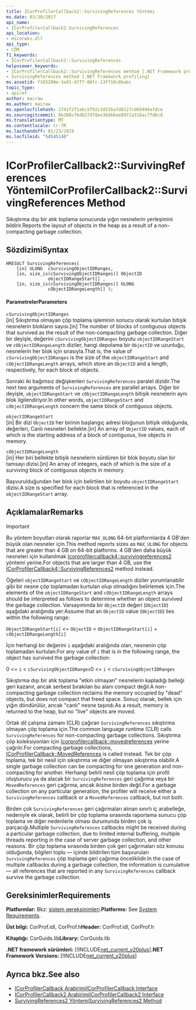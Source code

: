 ```yaml
---
title: ICorProfilerCallback2::SurvivingReferences Yöntemi
ms.date: 03/30/2017
api_name:
- ICorProfilerCallback2.SurvivingReferences
api_location:
- mscorwks.dll
api_type:
- COM
f1_keywords:
- ICorProfilerCallback2::SurvivingReferences
helpviewer_keywords:
- ICorProfilerCallback2::SurvivingReferences method [.NET Framework profiling]
- SurvivingReferences method [.NET Framework profiling]
ms.assetid: f165200e-3a91-47f7-88fc-13ff10c8babc
topic_type:
- apiref
author: mairaw
ms.author: mairaw
ms.openlocfilehash: 2741f2f1a6c5f92c3d15ba7d0127cd69494afdce
ms.sourcegitcommit: 6b308cf6d627d78ee36dbbae8972a310ac7fd6c8
ms.translationtype: MT
ms.contentlocale: tr-TR
ms.lasthandoff: 01/23/2019
ms.locfileid: "54545140"
---
```

# <a name="icorprofilercallback2survivingreferences-method"></a><span data-ttu-id="87e0f-102">ICorProfilerCallback2::SurvivingReferences Yöntemi</span><span class="sxs-lookup"><span data-stu-id="87e0f-102">ICorProfilerCallback2::SurvivingReferences Method</span></span>
<span data-ttu-id="87e0f-103">Sıkıştırma dışı bir atık toplama sonucunda yığın nesnelerin yerleşimini bildirir.</span><span class="sxs-lookup"><span data-stu-id="87e0f-103">Reports the layout of objects in the heap as a result of a non-compacting garbage collection.</span></span>  
  
## <a name="syntax"></a><span data-ttu-id="87e0f-104">Sözdizimi</span><span class="sxs-lookup"><span data-stu-id="87e0f-104">Syntax</span></span>  
  
```  
HRESULT SurvivingReferences(  
    [in] ULONG  cSurvivingObjectIDRanges,  
    [in, size_is(cSurvivingObjectIDRanges)] ObjectID  
                objectIDRangeStart[] ,  
    [in, size_is(cSurvivingObjectIDRanges)] ULONG  
                cObjectIDRangeLength[] );  
```  
  
#### <a name="parameters"></a><span data-ttu-id="87e0f-105">Parametreler</span><span class="sxs-lookup"><span data-stu-id="87e0f-105">Parameters</span></span>  
 `cSurvivingObjectIDRanges`  
 <span data-ttu-id="87e0f-106">[in] Sıkıştırma olmayan çöp toplama işleminin sonucu olarak kurtulan bitişik nesnelerin blokların sayısı.</span><span class="sxs-lookup"><span data-stu-id="87e0f-106">[in] The number of blocks of contiguous objects that survived as the result of the non-compacting garbage collection.</span></span> <span data-ttu-id="87e0f-107">Diğer bir deyişle, değerini `cSurvivingObjectIDRanges` boyutu `objectIDRangeStart` ve `cObjectIDRangeLength` diziler, hangi depolama bir `ObjectID` ve uzunluğu, nesnelerin her blok için sırasıyla.</span><span class="sxs-lookup"><span data-stu-id="87e0f-107">That is, the value of `cSurvivingObjectIDRanges` is the size of the `objectIDRangeStart` and `cObjectIDRangeLength` arrays, which store an `ObjectID` and a length, respectively, for each block of objects.</span></span>  
  
 <span data-ttu-id="87e0f-108">Sonraki iki bağımsız değişkenleri `SurvivingReferences` paralel dizidir.</span><span class="sxs-lookup"><span data-stu-id="87e0f-108">The next two arguments of `SurvivingReferences` are parallel arrays.</span></span> <span data-ttu-id="87e0f-109">Diğer bir deyişle, `objectIDRangeStart` ve `cObjectIDRangeLength` bitişik nesnelerin aynı blok ilgilendiriyor.</span><span class="sxs-lookup"><span data-stu-id="87e0f-109">In other words, `objectIDRangeStart` and `cObjectIDRangeLength` concern the same block of contiguous objects.</span></span>  
  
 `objectIDRangeStart`  
 <span data-ttu-id="87e0f-110">[in] Bir dizi `ObjectID` her birinin başlangıç adresi bloğunun bitişik olduğunda, değerleri, Canlı nesneleri bellekte.</span><span class="sxs-lookup"><span data-stu-id="87e0f-110">[in] An array of `ObjectID` values, each of which is the starting address of a block of contiguous, live objects in memory.</span></span>  
  
 `cObjectIDRangeLength`  
 <span data-ttu-id="87e0f-111">[in] Her biri bellekte bitişik nesnelerin sürdüren bir blok boyutu olan bir tamsayı dizisi.</span><span class="sxs-lookup"><span data-stu-id="87e0f-111">[in] An array of integers, each of which is the size of a surviving block of contiguous objects in memory.</span></span>  
  
 <span data-ttu-id="87e0f-112">Başvurulduğundan her blok için belirtilen bir boyutu `objectIDRangeStart` dizisi.</span><span class="sxs-lookup"><span data-stu-id="87e0f-112">A size is specified for each block that is referenced in the `objectIDRangeStart` array.</span></span>  
  
## <a name="remarks"></a><span data-ttu-id="87e0f-113">Açıklamalar</span><span class="sxs-lookup"><span data-stu-id="87e0f-113">Remarks</span></span>  
  
> [!IMPORTANT]
>  <span data-ttu-id="87e0f-114">Bu yöntem boyutları olarak raporlar `MAX_ULONG` 64-bit platformlarda 4 GB'den büyük olan nesneler için.</span><span class="sxs-lookup"><span data-stu-id="87e0f-114">This method reports sizes as `MAX_ULONG` for objects that are greater than 4 GB on 64-bit platforms.</span></span> <span data-ttu-id="87e0f-115">4 GB'den daha büyük nesneleri için kullanılmak [Icorprofilercallback4::survivingreferences2](../../../../docs/framework/unmanaged-api/profiling/icorprofilercallback4-survivingreferences2-method.md) yöntemi yerine.</span><span class="sxs-lookup"><span data-stu-id="87e0f-115">For objects that are larger than 4 GB, use the [ICorProfilerCallback4::SurvivingReferences2](../../../../docs/framework/unmanaged-api/profiling/icorprofilercallback4-survivingreferences2-method.md) method instead.</span></span>  
  
 <span data-ttu-id="87e0f-116">Öğeleri `objectIDRangeStart` ve `cObjectIDRangeLength` diziler yorumlanabilir gibi bir nesne çöp toplamadan kurtulan olup olmadığını belirlemek için.</span><span class="sxs-lookup"><span data-stu-id="87e0f-116">The elements of the `objectIDRangeStart` and `cObjectIDRangeLength` arrays should be interpreted as follows to determine whether an object survived the garbage collection.</span></span> <span data-ttu-id="87e0f-117">Varsayımında bir `ObjectID` değeri (`ObjectID`) aşağıdaki aralığında yer:</span><span class="sxs-lookup"><span data-stu-id="87e0f-117">Assume that an `ObjectID` value (`ObjectID`) lies within the following range:</span></span>  
  
 `ObjectIDRangeStart[i]` <= `ObjectID` < `ObjectIDRangeStart[i]` + `cObjectIDRangeLength[i]`  
  
 <span data-ttu-id="87e0f-118">İçin herhangi bir değerini `i` aşağıdaki aralığında olan, nesnenin çöp toplamadan kurtulan:</span><span class="sxs-lookup"><span data-stu-id="87e0f-118">For any value of `i` that is in the following range, the object has survived the garbage collection:</span></span>  
  
 <span data-ttu-id="87e0f-119">0 <= `i` < `cSurvivingObjectIDRanges`</span><span class="sxs-lookup"><span data-stu-id="87e0f-119">0 <= `i` < `cSurvivingObjectIDRanges`</span></span>  
  
 <span data-ttu-id="87e0f-120">Sıkıştırma dışı bir atık toplama "etkin olmayan" nesnelerin kapladığı belleği geri kazanır, ancak serbest bırakılan bu alanı compact değil.</span><span class="sxs-lookup"><span data-stu-id="87e0f-120">A non-compacting garbage collection reclaims the memory occupied by "dead" objects, but does not compact that freed space.</span></span> <span data-ttu-id="87e0f-121">Sonuç olarak, bellek için yığın döndürülür, ancak "canlı" nesne taşındı.</span><span class="sxs-lookup"><span data-stu-id="87e0f-121">As a result, memory is returned to the heap, but no "live" objects are moved.</span></span>  
  
 <span data-ttu-id="87e0f-122">Ortak dil çalışma zamanı (CLR) çağıran `SurvivingReferences` sıkıştırma olmayan çöp toplama için.</span><span class="sxs-lookup"><span data-stu-id="87e0f-122">The common language runtime (CLR) calls `SurvivingReferences` for non-compacting garbage collections.</span></span> <span data-ttu-id="87e0f-123">Sıkıştırma çöp koleksiyonları için [Icorprofilercallback::movedreferences](../../../../docs/framework/unmanaged-api/profiling/icorprofilercallback-movedreferences-method.md) yerine çağrılır.</span><span class="sxs-lookup"><span data-stu-id="87e0f-123">For compacting garbage collections, [ICorProfilerCallback::MovedReferences](../../../../docs/framework/unmanaged-api/profiling/icorprofilercallback-movedreferences-method.md) is called instead.</span></span> <span data-ttu-id="87e0f-124">Tek bir çöp toplama, tek bir nesil için sıkıştırma ve diğer olmayan sıkıştırma olabilir.</span><span class="sxs-lookup"><span data-stu-id="87e0f-124">A single garbage collection can be compacting for one generation and non-compacting for another.</span></span> <span data-ttu-id="87e0f-125">Herhangi belirli nesil çöp toplama için profil oluşturucu ya da alacak bir `SurvivingReferences` geri çağırma veya bir `MovedReferences` geri çağırma, ancak ikisine birden değil.</span><span class="sxs-lookup"><span data-stu-id="87e0f-125">For a garbage collection on any particular generation, the profiler will receive either a `SurvivingReferences` callback or a `MovedReferences` callback, but not both.</span></span>  
  
 <span data-ttu-id="87e0f-126">Birden çok `SurvivingReferences` geri çağırmaları alınan sınırlı iç arabelleğe, nedeniyle ek olarak, belirli bir çöp toplama sırasında raporlama sunucu çöp toplama ve diğer nedenlerle olması durumunda birden çok iş parçacığı.</span><span class="sxs-lookup"><span data-stu-id="87e0f-126">Multiple `SurvivingReferences` callbacks might be received during a particular garbage collection, due to limited internal buffering, multiple threads reporting in the case of server garbage collection, and other reasons.</span></span> <span data-ttu-id="87e0f-127">Bir çöp toplama sırasında birden çok geri çağırmaları söz konusu olduğunda, bilgileri toplu — içinde bildirilen tüm başvuruları `SurvivingReferences` çöp toplama geri çağırma önceliklidir.</span><span class="sxs-lookup"><span data-stu-id="87e0f-127">In the case of multiple callbacks during a garbage collection, the information is cumulative — all references that are reported in any `SurvivingReferences` callback survive the garbage collection.</span></span>  
  
## <a name="requirements"></a><span data-ttu-id="87e0f-128">Gereksinimler</span><span class="sxs-lookup"><span data-stu-id="87e0f-128">Requirements</span></span>  
 <span data-ttu-id="87e0f-129">**Platformlar:** Bkz: [sistem gereksinimleri](../../../../docs/framework/get-started/system-requirements.md).</span><span class="sxs-lookup"><span data-stu-id="87e0f-129">**Platforms:** See [System Requirements](../../../../docs/framework/get-started/system-requirements.md).</span></span>  
  
 <span data-ttu-id="87e0f-130">**Üst bilgi:** CorProf.idl, CorProf.h</span><span class="sxs-lookup"><span data-stu-id="87e0f-130">**Header:** CorProf.idl, CorProf.h</span></span>  
  
 <span data-ttu-id="87e0f-131">**Kitaplığı:** CorGuids.lib</span><span class="sxs-lookup"><span data-stu-id="87e0f-131">**Library:** CorGuids.lib</span></span>  
  
 <span data-ttu-id="87e0f-132">**.NET framework sürümleri:** [!INCLUDE[net_current_v20plus](../../../../includes/net-current-v20plus-md.md)]</span><span class="sxs-lookup"><span data-stu-id="87e0f-132">**.NET Framework Versions:** [!INCLUDE[net_current_v20plus](../../../../includes/net-current-v20plus-md.md)]</span></span>  
  
## <a name="see-also"></a><span data-ttu-id="87e0f-133">Ayrıca bkz.</span><span class="sxs-lookup"><span data-stu-id="87e0f-133">See also</span></span>
- [<span data-ttu-id="87e0f-134">ICorProfilerCallback Arabirimi</span><span class="sxs-lookup"><span data-stu-id="87e0f-134">ICorProfilerCallback Interface</span></span>](../../../../docs/framework/unmanaged-api/profiling/icorprofilercallback-interface.md)
- [<span data-ttu-id="87e0f-135">ICorProfilerCallback2 Arabirimi</span><span class="sxs-lookup"><span data-stu-id="87e0f-135">ICorProfilerCallback2 Interface</span></span>](../../../../docs/framework/unmanaged-api/profiling/icorprofilercallback2-interface.md)
- [<span data-ttu-id="87e0f-136">SurvivingReferences2 Yöntemi</span><span class="sxs-lookup"><span data-stu-id="87e0f-136">SurvivingReferences2 Method</span></span>](../../../../docs/framework/unmanaged-api/profiling/icorprofilercallback4-survivingreferences2-method.md)
